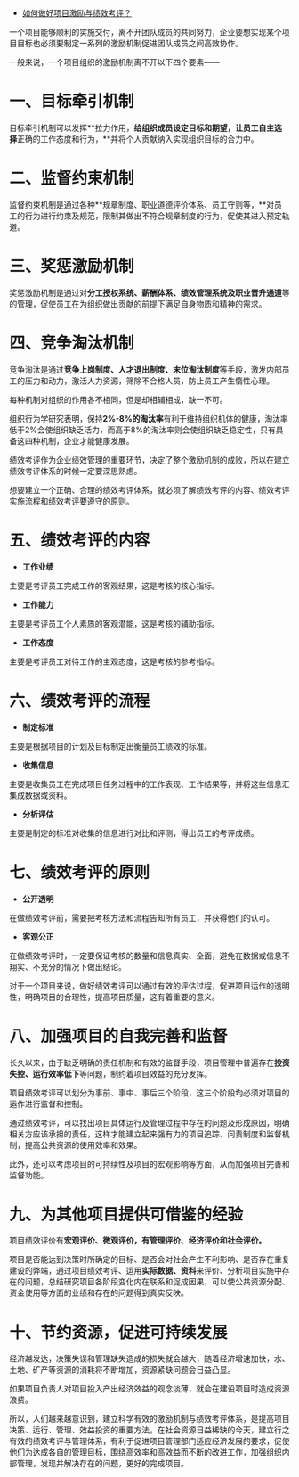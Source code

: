 - [如何做好项目激励与绩效考评？](https://blog.51cto.com/u_15203673/3193644)

一个项目能够顺利的实施交付，离不开团队成员的共同努力，企业要想实现某个项目目标也必须要制定一系列的激励机制促进团队成员之间高效协作。

一般来说，一个项目组织的激励机制离不开以下四个要素——

# 一、目标牵引机制

目标牵引机制可以发挥**拉力作用，**给组织成员设定目标和期望，让员工自主选择**正确的工作态度和行为，**并将个人贡献纳入实现组织目标的合力中。

# 二、监督约束机制

监督约束机制是通过各种**规章制度、职业道德评价体系、员工守则等，**对员工的行为进行约束及规范，限制其做出不符合规章制度的行为，促使其进入预定轨道。

# 三、奖惩激励机制

奖惩激励机制是通过对**分工授权系统、薪酬体系、绩效管理系统及职业晋升通道**等的管理，促使员工在为组织做出贡献的前提下满足自身物质和精神的需求。

# 四、竞争淘汰机制

竞争淘汰是通过**竞争上岗制度、人才退出制度、末位淘汰制度**等手段，激发内部员工的压力和动力，激活人力资源，筛除不合格人员，防止员工产生惰性心理。

每种机制对组织的作用各不相同，但是却相辅相成，缺一不可。

组织行为学研究表明，保持**2%-8%的淘汰率**有利于维持组织机体的健康，淘汰率低于2%会使组织缺乏活力，而高于8%的淘汰率则会使组织缺乏稳定性，只有具备这四种机制，企业才能健康发展。

绩效考评作为企业绩效管理的重要环节，决定了整个激励机制的成败，所以在建立绩效考评体系的时候一定要深思熟虑。

想要建立一个正确、合理的绩效考评体系，就必须了解绩效考评的内容、绩效考评实施流程和绩效考评要遵守的原则。

# 五、绩效考评的内容

- **工作业绩**

主要是考评员工完成工作的客观结果，这是考核的核心指标。

- **工作能力**

主要是考评员工个人素质的客观潜能，这是考核的辅助指标。

- **工作态度**

主要是考评员工对待工作的主观态度，这是考核的参考指标。

# 六、绩效考评的流程

- **制定标准**

主要是根据项目的计划及目标制定出衡量员工绩效的标准。

- **收集信息**

主要是收集员工在完成项目任务过程中的工作表现、工作结果等，并将这些信息汇集成数据或资料。

- **分析评估**

主要是制定的标准对收集的信息进行对比和评测，得出员工的考评成绩。

# 七、绩效考评的原则

- **公开透明**

在做绩效考评前，需要把考核方法和流程告知所有员工，并获得他们的认可。

- **客观公正**

在做绩效考评时，一定要保证考核的数量和信息真实、全面，避免在数据或信息不翔实、不充分的情况下做出结论。

对于一个项目来说，做好绩效考评可以通过有效的评估过程，促进项目运作的透明性，明确项目的合理性，提高项目质量，这有着重要的意义。

# 八、加强项目的自我完善和监督

长久以来，由于缺乏明确的责任机制和有效的监督手段，项目管理中普遍存在**投资失控、运行效率低下**等问题，制约着项目效益的充分发挥。

项目绩效考评可以划分为事前、事中、事后三个阶段，这三个阶段均必须对项目的运作进行监督和控制。

通过绩效考评，可以找出项目具体运行及管理过程中存在的问题及形成原因，明确相关方应该承担的责任，这样才能建立起来强有力的项目追踪、问责制度和监督机制，提高公共资源的使用效率和效果。

此外，还可以考虑项目的可持续性及项目的宏观影响等方面，从而加强项目完善和监督功能。

# 九、为其他项目提供可借鉴的经验

项目绩效评价有**宏观评价、微观评价，有管理评价、经济评价和社会评价。**

项目是否能达到决策时所确定的目标、是否会对社会产生不利影响、是否存在重复建设的弊端，通过项目绩效考评、运用**实际数据、资料**来评价、分析项目实施中存在的问题，总结研究项目各阶段变化内在联系和促成因果，可以使公共资源分配、资金使用等方面的业绩和存在的问题得到真实反映。

# 十、节约资源，促进可持续发展

经济越发达，决策失误和管理缺失造成的损失就会越大，随着经济增速加快，水、土地、矿产等资源的消耗将不断增加，资源紧缺问题会日益凸显。

如果项目负责人对项目投入产出经济效益的观念淡薄，就会在建设项目时造成资源浪费。

所以，人们越来越意识到，建立科学有效的激励机制与绩效考评体系，是提高项目决策、运行、管理、效益投资的重要方法，在社会资源日益稀缺的今天，建立行之有效的绩效考评与管理体系，有利于促进项目管理部门适应经济发展的要求，促使他们为达成各自的管理目标，围绕高效率和高效益而不断的改进工作，加强组织内部管理，发现并解决存在的问题，更好的完成项目。